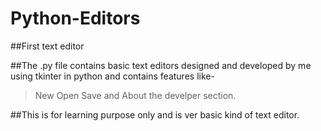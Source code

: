 # Python-Editors
##First text editor



##The .py file contains basic text editors designed and developed by me using tkinter in python and contains features like-


>New
>Open
>Save and About the develper section. 


##This is for learning purpose only and is ver basic kind of text editor.
